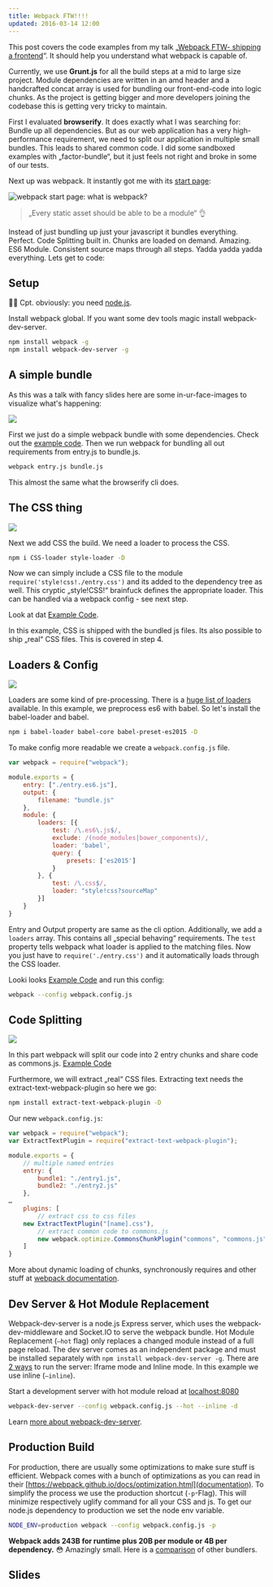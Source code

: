 ```yaml
---
title: Webpack FTW!!!!
updated: 2016-03-14 12:00
---
```


This post covers the code examples from my talk „[Webpack FTW- shipping a frontend](https://speakerdeck.com/k9ordon/webpack-ftw)“. It should help you understand what webpack is capable of.

Currently, we use **Grunt.js** for all the build steps at a mid to large size project. Module dependencies are written in an amd header and a handcrafted concat array is used for bundling our front-end-code into logic chunks. As the project is getting bigger and more developers joining the codebase this is getting very tricky to maintain.

First I evaluated **browserify**. It does exactly what I was searching for: Bundle up all dependencies. But as our web application has a very high-performance requirement, we need to split our application in multiple small bundles. This leads to shared common code. I did some sandboxed examples with „factor-bundle“, but it just feels not right and broke in some of our tests.

Next up was webpack. It instantly got me with its [start page](https://webpack.github.io/):

![webpack start page: what is webpack?](https://raw.githubusercontent.com/webpack/webpack.github.com/54e36e6fd7934b3bf91eb6d1ef5be09f1d8631b4/assets/what-is-webpack.png)

> „Every static asset should be able to be a module“ :ok_hand:

Instead of just bundling up just your javascript it bundles everything. Perfect. Code Splitting built in. Chunks are loaded on demand. Amazing. ES6 Module. Consistent source maps through all steps. Yadda yadda yadda everything. Lets get to code:

## Setup
:guardsman: Cpt. obviously: you need [node.js](http://lmgtfy.com/?q=install+node.js).

Install webpack global. If you want some dev tools magic install webpack-dev-server.

```sh
npm install webpack -g
npm install webpack-dev-server -g
```

## A simple bundle

As this was a talk with fancy slides here are some in-ur-face-images to visualize what's happening:

![](/assets/webpack-ftw/1.png)

First we just do a simple webpack bundle with some dependencies. Check out the [example code](https://github.com/k9ordon/webpack-ftw/tree/master/1-bundle).
Then we run webpack for bundling all out requirements from entry.js to bundle.js.

```sh
webpack entry.js bundle.js
```

This almost the same what the browserify cli does.


## The CSS thing

![](/assets/webpack-ftw/2.png)

Next we add CSS the build. We need a loader to process the CSS.

```sh
npm i CSS-loader style-loader -D
```

Now we can simply include a CSS file to the module ```require('style!css!./entry.css')``` and its added to the dependency tree as well. This cryptic „style!CSS!“ brainfuck defines the appropriate loader. This can be handled via a webpack config - see next step.

Look at dat [Example Code](https://github.com/k9ordon/webpack-ftw/tree/master/2-cssthing).

In this example, CSS is shipped with the bundled js files. Its also possible to ship „real“ CSS files. This is covered in step  4.

## Loaders & Config

![](/assets/webpack-ftw/3.png)

Loaders are some kind of pre-processing. There is a [huge list of loaders](http://webpack.github.io/docs/list-of-loaders.html) available. In this example, we preprocess es6 with babel. So let's install the babel-loader and babel.

```sh
npm i babel-loader babel-core babel-preset-es2015 -D
```

To make config more readable we create a ```webpack.config.js``` file.

```js
var webpack = require("webpack");

module.exports = {
    entry: ["./entry.es6.js"],
    output: {
        filename: "bundle.js"
    },
    module: {
        loaders: [{
            test: /\.es6\.js$/,
            exclude: /(node_modules|bower_components)/,
            loader: 'babel',
            query: {
                presets: ['es2015']
            }
        }, {
            test: /\.css$/,
            loader: "style!css?sourceMap"
        }]
    }
}
```

Entry and Output property are same as the cli option. Additionally, we add a ```loaders``` array. This contains all „special behaving“ requirements. The ```test``` property tells webpack what loader is applied to the matching files. Now you just have to ```require('./entry.css')``` and it automatically loads through the CSS loader.

Looki looks [Example Code](https://github.com/k9ordon/webpack-ftw/tree/master/3-loaders) and run this config:

```sh
webpack --config webpack.config.js
```

## Code Splitting

![](/assets/webpack-ftw/4.png)

In this part webpack will split our code into 2 entry chunks and share code as commons.js.     [Example Code](https://github.com/k9ordon/webpack-ftw/tree/master/4-codesplitting)

Furthermore, we will extract „real“ CSS files. Extracting text needs the extract-text-webpack-plugin so here we go:

```sh
npm install extract-text-webpack-plugin -D
```

Our new ```webpack.config.js```:

```js
var webpack = require("webpack");
var ExtractTextPlugin = require("extract-text-webpack-plugin");

module.exports = {
    // multiple named entries
    entry: {
        bundle1: "./entry1.js",
        bundle2: "./entry2.js"
    },
…
    plugins: [
        // extract css to css files
    new ExtractTextPlugin("[name].css"),
        // extract common code to commons.js
        new webpack.optimize.CommonsChunkPlugin("commons", "commons.js")
    ]
}
```

More about dynamic loading of chunks, synchronously requires and other stuff at [webpack documentation](https://webpack.github.io/docs/code-splitting.html).

## Dev Server & Hot Module Replacement

Webpack-dev-server is a node.js Express server, which uses the webpack-dev-middleware and Socket.IO to serve the webpack bundle. Hot Module Replacement (```—hot``` flag) only replaces a changed module instead of a full page reload. The dev server comes as an independent package and must be installed separately with ```npm install webpack-dev-server -g```. There are [2 ways](https://webpack.github.io/docs/webpack-dev-server.html#automatic-refresh) to run the server: Iframe mode and Inline mode. In this example we use inline (```—inline```).  

Start a development server with hot module reload at [localhost:8080](http://localhost:8080/webpack-dev-server/)

```sh
webpack-dev-server --config webpack.config.js --hot --inline -d
```

Learn [more about webpack-dev-server](https://webpack.github.io/docs/webpack-dev-server.html).

## Production Build

For production, there are usually some optimizations to make sure stuff is efficient. Webpack comes with a bunch of optimizations as you can read in their [https://webpack.github.io/docs/optimization.html](documentation). To simplify the process we use the production shortcut (```-p```-Flag). This will minimize     respectively uglify command for all your CSS and js. To get our node.js dependency to production we set the node env variable.

```sh
NODE_ENV=production webpack --config webpack.config.js -p
```

**Webpack adds 243B for runtime plus 20B per module or 4B per dependency.** :flushed: Amazingly small. Here is a [comparison](https://webpack.github.io/docs/comparison.html) of other bundlers.

## Slides

<script async class="speakerdeck-embed" data-id="0068e8a9c2a6461f81bdb835fb0ee40a" data-ratio="1.77777777777778" src="//speakerdeck.com/assets/embed.js"></script>
